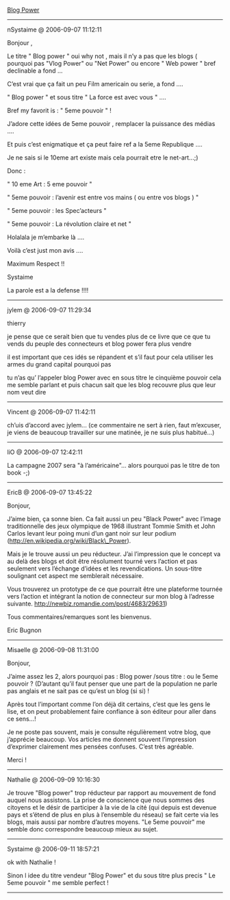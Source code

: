 [Blog Power](../../../2006/9/blog-power.md)

---
nSystaime @ 2006-09-07 11:12:11

Bonjour ,

Le titre " Blog power " oui why not , mais il n’y a pas que les blogs ( pourquoi pas "Vlog Power" ou "Net Power" ou encore " Web power " bref declinable a fond ...

C’est vrai que ça fait un peu Film americain ou serie, a fond ....

" Blog power " et sous titre " La force est avec vous " ....

Bref my favorit is : " 5eme pouvoir " !

J’adore cette idées de 5eme pouvoir , remplacer la puissance des médias ....

Et puis c’est enigmatique et ça peut faire ref a la 5eme Republique ....

Je ne sais si le 10eme art existe mais cela pourrait etre le net-art...;)

Donc :

" 10 eme Art : 5 eme pouvoir "

" 5eme pouvoir : l’avenir est entre vos mains ( ou entre vos blogs ) "

" 5eme pouvoir : les Spec’acteurs "

" 5eme pouvoir : La révolution claire et net "

Holalala je m’embarke là ....

Voilà c’est just mon avis ....

Maximum Respect !!

Systaime

La parole est a la defense !!!!

---

jylem @ 2006-09-07 11:29:34

thierry

je pense que ce serait bien que tu vendes plus de ce livre que ce que tu vends du peuple des connecteurs et blog power fera plus vendre

il est important que ces idés se répandent et s’il faut pour cela utiliser les armes du grand capital pourquoi pas

tu n’as qu’ l’appeler blog Power avec en sous titre le cinquième pouvoir cela me semble parlant et puis chacun sait que les blog recouvre plus que leur nom veut dire

---

Vincent @ 2006-09-07 11:42:11

ch’uis d’accord avec jylem... (ce commentaire ne sert à rien, faut m’excuser, je viens de beaucoup travailler sur une matinée, je ne suis plus habitué...)

---

liO @ 2006-09-07 12:42:11

La campagne 2007 sera "à l’américaine"... alors pourquoi pas le titre de ton book -;)

---

EricB @ 2006-09-07 13:45:22

Bonjour,

J’aime bien, ça sonne bien. Ca fait aussi un peu "Black Power" avec l’image traditionnelle des jeux olympique de 1968 illustrant Tommie Smith et John Carlos levant leur poing muni d’un gant noir sur leur podium (http://en.wikipedia.org/wiki/Black\_Power).

Mais je le trouve aussi un peu réducteur. J’ai l’impression que le concept va au delà des blogs et doit être résolument tourné vers l’action et pas seulement vers l’échange d’idées et les revendications. Un sous-titre soulignant cet aspect me semblerait nécessaire.

Vous trouverez un prototype de ce que pourrait être une plateforme tournée vers l’action et intégrant la notion de connecteur sur mon blog à l’adresse suivante. http://newbiz.romandie.com/post/4683/29631)

Tous commentaires/remarques sont les bienvenus.

Eric Bugnon

---

Misaelle @ 2006-09-08 11:31:00

Bonjour,

J’aime assez les 2, alors pourquoi pas : Blog power /sous titre : ou le 5eme pouvoir ? (D’autant qu’il faut penser que une part de la population ne parle pas anglais et ne sait pas ce qu’est un blog (si si) !

Après tout l’important comme l’on déjà dit certains, c’est que les gens le lise, et on peut probablement faire confiance à son éditeur pour aller dans ce sens...!

Je ne poste pas souvent, mais je consulte régulièrement votre blog, que j’apprécie beaucoup. Vos articles me donnent souvent l’impression d’exprimer clairement mes pensées confuses. C’est très agréable.

Merci !

---

Nathalie @ 2006-09-09 10:16:30

Je trouve "Blog power" trop réducteur par rapport au mouvement de fond auquel nous assistons. La prise de conscience que nous sommes des citoyens et le désir de participer à la vie de la cité (qui depuis est devenue pays et s’étend de plus en plus à l’ensemble du réseau) se fait certe via les blogs, mais aussi par nombre d’autres moyens. "Le 5eme pouvoir" me semble donc correspondre beaucoup mieux au sujet.

---

Systaime @ 2006-09-11 18:57:21

ok with Nathalie ! 

Sinon l idee du titre vendeur "Blog Power" et du sous titre plus precis " Le 5eme pouvoir " me semble perfect !

---

